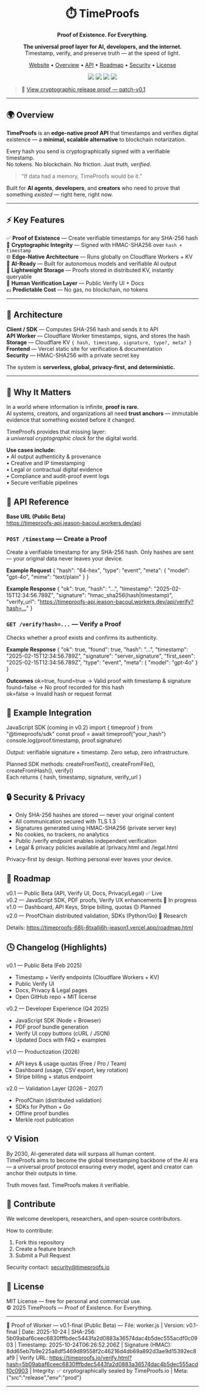 <h1 align="center">⏱️ TimeProofs</h1>
<p align="center"><strong>Proof of Existence. For Everything.</strong></p>

<p align="center">
  <strong>The universal proof layer for AI, developers, and the internet.</strong><br>
  Timestamp, verify, and preserve truth — at the speed of light.
</p>

<p align="center">
  <a href="https://timeproofs-68lj-6txalli6h-jeason1.vercel.app">Website</a> •
  <a href="#-overview">Overview</a> •
  <a href="#-api-reference">API</a> •
  <a href="#-roadmap">Roadmap</a> •
  <a href="#-security--privacy">Security</a> •
  <a href="#-license">License</a>
</p>

<p align="center">
  <img src="https://img.shields.io/badge/build-passing-brightgreen?style=flat-square" />
  <img src="https://img.shields.io/badge/version-v0.1-blue?style=flat-square" />
  <img src="https://img.shields.io/badge/powered%20by-Cloudflare%20Workers-orange?style=flat-square" />
  <img src="https://img.shields.io/badge/verified-cryptographic%20HMAC256-8A2BE2?style=flat-square" />
</p>

> 🔖 [View cryptographic release proof — patch-v0.1](https://github.com/BACOUL/timeproofs/releases/tag/patch-v0.1)

---

## 🌍 Overview

**TimeProofs** is an **edge-native proof API** that timestamps and verifies digital existence — a **minimal, scalable alternative** to blockchain notarization.

Every hash you send is cryptographically signed with a verifiable timestamp.  
No tokens. No blockchain. No friction. Just *truth, verified.*

> “If data had a memory, TimeProofs would be it.”

Built for **AI agents**, **developers**, and **creators** who need to prove that something *existed* — right here, right now.

---

## ⚡ Key Features

✅ **Proof of Existence** — Create verifiable timestamps for any SHA-256 hash  
🔐 **Cryptographic Integrity** — Signed with HMAC-SHA256 over `hash + timestamp`  
🌐 **Edge-Native Architecture** — Runs globally on Cloudflare Workers + KV  
🧠 **AI-Ready** — Built for autonomous models and verifiable AI output  
💾 **Lightweight Storage** — Proofs stored in distributed KV, instantly queryable  
📜 **Human Verification Layer** — Public Verify UI + Docs  
💶 **Predictable Cost** — No gas, no blockchain, no tokens  

---

## 🧩 Architecture

**Client / SDK** — Computes SHA-256 hash and sends it to API  
**API Worker** — Cloudflare Worker timestamps, signs, and stores the hash  
**Storage** — Cloudflare KV `{ hash, timestamp, signature, type?, meta? }`  
**Frontend** — Vercel static site for verification & documentation  
**Security** — HMAC-SHA256 with a private secret key  

The system is **serverless, global, privacy-first, and deterministic.**

---

## 🧠 Why It Matters

In a world where information is infinite, **proof is rare.**  
AI systems, creators, and organizations all need **trust anchors** — immutable evidence that something existed before it changed.

TimeProofs provides that missing layer:  
a *universal cryptographic clock* for the digital world.

**Use cases include:**  
• AI output authenticity & provenance  
• Creative and IP timestamping  
• Legal or contractual digital evidence  
• Compliance and audit-proof event logs  
• Secure verifiable pipelines  

## 🧭 API Reference

**Base URL (Public Beta)**  
https://timeproofs-api.jeason-bacoul.workers.dev/api

### `POST /timestamp` — Create a Proof
Create a verifiable timestamp for any SHA-256 hash. Only hashes are sent — your original data never leaves your device.

**Example Request**
{
  "hash": "64-hex",
  "type": "event",
  "meta": { "model": "gpt-4o", "mime": "text/plain" }
}

**Example Response**
{
  "ok": true,
  "hash": "…",
  "timestamp": "2025-02-15T12:34:56.789Z",
  "signature": "hmac_sha256(hash|timestamp)",
  "verify_url": "https://timeproofs-api.jeason-bacoul.workers.dev/api/verify?hash=…"
}

### `GET /verify?hash=...` — Verify a Proof
Checks whether a proof exists and confirms its authenticity.

**Example Response**
{
  "ok": true,
  "found": true,
  "hash": "…",
  "timestamp": "2025-02-15T12:34:56.789Z",
  "signature": "server_signature",
  "first_seen": "2025-02-15T12:34:56.789Z",
  "type": "event",
  "meta": { "model": "gpt-4o" }
}

**Outcomes**
ok=true, found=true → Valid proof with timestamp & signature  
found=false → No proof recorded for this hash  
ok=false → Invalid hash or request format  

## 🧮 Example Integration

JavaScript SDK (coming in v0.2)
import { timeproof } from "@timeproofs/sdk"
const proof = await timeproof("your_hash")
console.log(proof.timestamp, proof.signature)

Output: verifiable signature + timestamp. Zero setup, zero infrastructure.

Planned SDK methods: createFromText(), createFromFile(), createFromHash(), verify()  
Each returns { hash, timestamp, signature, verify_url }

## 🔒 Security & Privacy

- Only SHA-256 hashes are stored — never your original content  
- All communication secured with TLS 1.3  
- Signatures generated using HMAC-SHA256 (private server key)  
- No cookies, no trackers, no analytics  
- Public /verify endpoint enables independent verification  
- Legal & privacy policies available at /privacy.html and /legal.html  

Privacy-first by design. Nothing personal ever leaves your device.

## 🧭 Roadmap

v0.1 — Public Beta (API, Verify UI, Docs, Privacy/Legal) ✅ Live  
v0.2 — JavaScript SDK, PDF proofs, Verify UX enhancements 🚧 In progress  
v1.0 — Dashboard, API Keys, Stripe billing, quotas 🟡 Planned  
v2.0 — ProofChain distributed validation, SDKs (Python/Go) 🧪 Research  

Details: https://timeproofs-68lj-6txalli6h-jeason1.vercel.app/roadmap.html

## 🕓 Changelog (Highlights)

v0.1 — Public Beta (Feb 2025)  
- Timestamp + Verify endpoints (Cloudflare Workers + KV)  
- Public Verify UI  
- Docs, Privacy & Legal pages  
- Open GitHub repo + MIT license  

v0.2 — Developer Experience (Q4 2025)  
- JavaScript SDK (Node + Browser)  
- PDF proof bundle generation  
- Verify UI copy buttons (cURL / JSON)  
- Updated Docs with FAQ + examples  

v1.0 — Productization (2026)  
- API keys & usage quotas (Free / Pro / Team)  
- Dashboard (usage, CSV export, key rotation)  
- Stripe billing + status endpoint  

v2.0 — Validation Layer (2026 – 2027)  
- ProofChain (distributed validation)  
- SDKs for Python + Go  
- Offline proof bundles  
- Merkle root publication  

## 💡 Vision

By 2030, AI-generated data will surpass all human content.  
TimeProofs aims to become the global timestamping backbone of the AI era — a universal proof protocol ensuring every model, agent and creator can anchor their outputs in time.

Truth moves fast. TimeProofs makes it verifiable.

## 🤝 Contribute

We welcome developers, researchers, and open-source contributors.

How to contribute:  
1. Fork this repository  
2. Create a feature branch  
3. Submit a Pull Request  

Security contact: security@timeproofs.io

## 🧾 License

MIT License — free for personal and commercial use.  
© 2025 TimeProofs — Proof of Existence. For Everything.

---

🧾 Proof of Worker — v0.1-final (Public Beta) — File: worker.js | Version: v0.1-final | Date: 2025-10-24 | SHA-256: 5b09abaf6ceec6830fffbdec5443fa2d0883a36574dac4b5dec555acdf0c0903 | Timestamp: 2025-10-24T06:26:52.206Z | Signature (HMAC): 8dd65eb7b9e225a8df5469d89558f2c46216d4db69a892d3ae9d15392ec8af9 | Verify URL: https://timeproofs.io/verify.html?hash=5b09abaf6ceec6830fffbdec5443fa2d0883a36574dac4b5dec555acdf0c0903 | Integrity: ✅ cryptographically sealed by TimeProofs.io | Meta: {"src":"release","env":"prod"}

---
